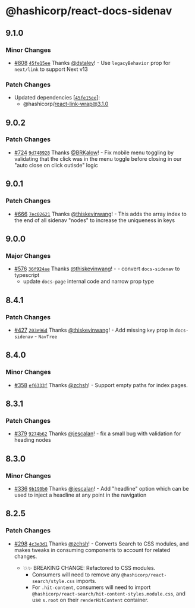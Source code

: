 # @hashicorp/react-docs-sidenav

## 9.1.0

### Minor Changes

- [#808](https://github.com/hashicorp/react-components/pull/808) [`45fe15ee`](https://github.com/hashicorp/react-components/commit/45fe15eec86e09d324624b0398e81edd92b3af37) Thanks [@dstaley](https://github.com/dstaley)! - Use `legacyBehavior` prop for `next/link` to support Next v13

### Patch Changes

- Updated dependencies [[`45fe15ee`](https://github.com/hashicorp/react-components/commit/45fe15eec86e09d324624b0398e81edd92b3af37)]:
  - @hashicorp/react-link-wrap@3.1.0

## 9.0.2

### Patch Changes

- [#724](https://github.com/hashicorp/react-components/pull/724) [`9d748928`](https://github.com/hashicorp/react-components/commit/9d74892896ccf58f3d51bca17df09c8ba66ec14d) Thanks [@BRKalow](https://github.com/BRKalow)! - Fix mobile menu toggling by validating that the click was in the menu toggle before closing in our "auto close on click outisde" logic

## 9.0.1

### Patch Changes

- [#666](https://github.com/hashicorp/react-components/pull/666) [`7ec02621`](https://github.com/hashicorp/react-components/commit/7ec026210319728a53834c4b8907269e325402cd) Thanks [@thiskevinwang](https://github.com/thiskevinwang)! - This adds the array index to the end of all sidenav "nodes" to increase the uniqueness in keys

## 9.0.0

### Major Changes

- [#576](https://github.com/hashicorp/react-components/pull/576) [`36f924ae`](https://github.com/hashicorp/react-components/commit/36f924aec763c0dc8c206602ef197194b77d7ff2) Thanks [@thiskevinwang](https://github.com/thiskevinwang)! - - convert `docs-sidenav` to typescript
  - update `docs-page` internal code and narrow prop type

## 8.4.1

### Patch Changes

- [#427](https://github.com/hashicorp/react-components/pull/427) [`203e96d`](https://github.com/hashicorp/react-components/commit/203e96db848856973f9a1eadedb834b5ff3836d7) Thanks [@thiskevinwang](https://github.com/thiskevinwang)! - Add missing `key` prop in `docs-sidenav` - `NavTree`

## 8.4.0

### Minor Changes

- [#358](https://github.com/hashicorp/react-components/pull/358) [`ef6333f`](https://github.com/hashicorp/react-components/commit/ef6333fb7276a636daab9fe5d6d1289d2945169d) Thanks [@zchsh](https://github.com/zchsh)! - Support empty paths for index pages.

## 8.3.1

### Patch Changes

- [#379](https://github.com/hashicorp/react-components/pull/379) [`9274b62`](https://github.com/hashicorp/react-components/commit/9274b625692cf4fccef4cc31f7aeba188d21bd13) Thanks [@jescalan](https://github.com/jescalan)! - fix a small bug with validation for heading nodes

## 8.3.0

### Minor Changes

- [#336](https://github.com/hashicorp/react-components/pull/336) [`9b190b0`](https://github.com/hashicorp/react-components/commit/9b190b0b13beb1045825ee2b1eb560b84215c265) Thanks [@jescalan](https://github.com/jescalan)! - Add "headline" option which can be used to inject a headline at any point in the navigation

## 8.2.5

### Patch Changes

- [#298](https://github.com/hashicorp/react-components/pull/298) [`4c3e3d1`](https://github.com/hashicorp/react-components/commit/4c3e3d1efdba091f1a38b69b209f581e814f0e57) Thanks [@zchsh](https://github.com/zchsh)! - Converts Search to CSS modules, and makes tweaks in consuming components to account for related changes.

  - 💥✨ BREAKING CHANGE: Refactored to CSS modules.
    - Consumers will need to remove any `@hashicorp/react-search/style.css` imports.
    - For `.hit-content`, consumers will need to import `@hashicorp/react-search/hit-content-styles.module.css`, and use `s.root` on their `renderHitContent` container.
